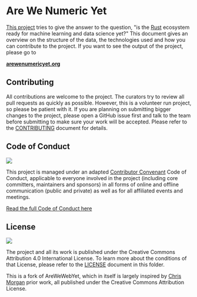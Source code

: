 # Are We Numeric Yet

[This project](https://github.com/bashyHQ/arewenumericyet) tries to give the answer to the question, "is the [Rust](http://rust-lang.org) ecosystem ready for machine learning and data science yet?" This document gives an overview on the structure of the data, the technologies used and how you can contribute to the project. If you want to see the output of the project, please go to

**[arewenumericyet.org](http://www.arewenumericyet.org/)**

## Contributing

All contributions are welcome to the project. The curators try to review all pull requests as quickly as possible. However, this is a volunteer run project, so please be patient with it. If you are planning on submitting bigger changes to the project, please open a GitHub issue first and talk to the team before submitting to make sure your work will be accepted. Please refer to the  [CONTRIBUTING](./CONTRIBUTING.md) document for details.

## Code of Conduct

![](https://img.shields.io/badge/Code_of_Conduct-Contributor_Covenant-green.svg?style=flat-square)

This project is managed under an adapted [Contributor Convenant](http://contributor-covenant.org/) Code of Conduct, applicable to everyone involved in the project (including core committers, maintainers and sponsors) in all forms of online and offline communication (public and private) as well as for all affiliated events and meetings.

[Read the full Code of Conduct here](./CODE_OF_CONDUCT.md)

## License

![](https://img.shields.io/github/license/bashyHQ/arewewebyet.svg?style=flat-square)

The project and all its work is published under the Creative Commons Attribution 4.0 International License. To learn more about the conditions of that License, please refer to the [LICENSE](LICENSE) document in this folder.

This is a fork of AreWeWebYet, which in itself is largely inspired by [Chris Morgan](https://github.com/chris-morgan) prior work, all published under the Creative Commons Attribution License.
